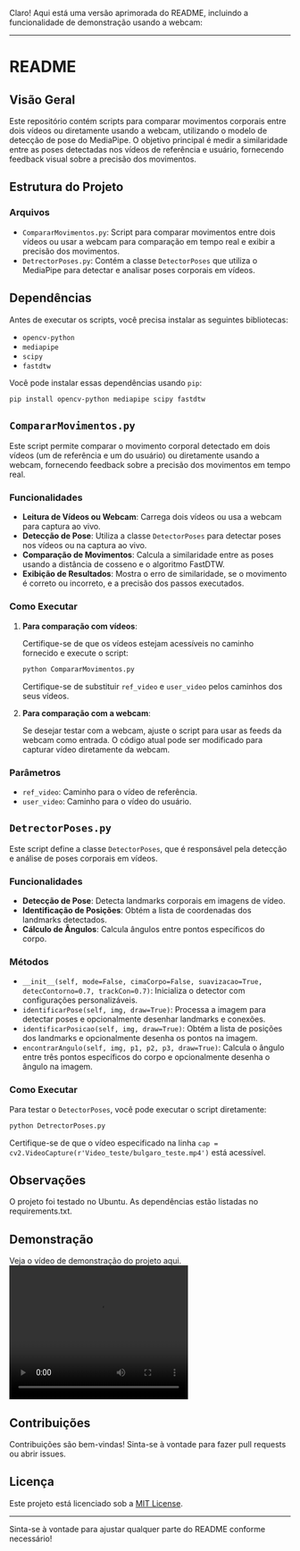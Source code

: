 Claro! Aqui está uma versão aprimorada do README, incluindo a funcionalidade de demonstração usando a webcam:

---

# README

## Visão Geral

Este repositório contém scripts para comparar movimentos corporais entre dois vídeos ou diretamente usando a webcam, utilizando o modelo de detecção de pose do MediaPipe. O objetivo principal é medir a similaridade entre as poses detectadas nos vídeos de referência e usuário, fornecendo feedback visual sobre a precisão dos movimentos.

## Estrutura do Projeto

### Arquivos

- `CompararMovimentos.py`: Script para comparar movimentos entre dois vídeos ou usar a webcam para comparação em tempo real e exibir a precisão dos movimentos.
- `DetrectorPoses.py`: Contém a classe `DetectorPoses` que utiliza o MediaPipe para detectar e analisar poses corporais em vídeos.

## Dependências

Antes de executar os scripts, você precisa instalar as seguintes bibliotecas:

- `opencv-python`
- `mediapipe`
- `scipy`
- `fastdtw`

Você pode instalar essas dependências usando `pip`:

```bash
pip install opencv-python mediapipe scipy fastdtw
```

## `CompararMovimentos.py`

Este script permite comparar o movimento corporal detectado em dois vídeos (um de referência e um do usuário) ou diretamente usando a webcam, fornecendo feedback sobre a precisão dos movimentos em tempo real.

### Funcionalidades

- **Leitura de Vídeos ou Webcam**: Carrega dois vídeos ou usa a webcam para captura ao vivo.
- **Detecção de Pose**: Utiliza a classe `DetectorPoses` para detectar poses nos vídeos ou na captura ao vivo.
- **Comparação de Movimentos**: Calcula a similaridade entre as poses usando a distância de cosseno e o algoritmo FastDTW.
- **Exibição de Resultados**: Mostra o erro de similaridade, se o movimento é correto ou incorreto, e a precisão dos passos executados.

### Como Executar

1. **Para comparação com vídeos**:

    Certifique-se de que os vídeos estejam acessíveis no caminho fornecido e execute o script:

    ```bash
    python CompararMovimentos.py
    ```

    Certifique-se de substituir `ref_video` e `user_video` pelos caminhos dos seus vídeos.

2. **Para comparação com a webcam**:

    Se desejar testar com a webcam, ajuste o script para usar as feeds da webcam como entrada. O código atual pode ser modificado para capturar vídeo diretamente da webcam.

### Parâmetros

- `ref_video`: Caminho para o vídeo de referência.
- `user_video`: Caminho para o vídeo do usuário.

## `DetrectorPoses.py`

Este script define a classe `DetectorPoses`, que é responsável pela detecção e análise de poses corporais em vídeos.

### Funcionalidades

- **Detecção de Pose**: Detecta landmarks corporais em imagens de vídeo.
- **Identificação de Posições**: Obtém a lista de coordenadas dos landmarks detectados.
- **Cálculo de Ângulos**: Calcula ângulos entre pontos específicos do corpo.

### Métodos

- `__init__(self, mode=False, cimaCorpo=False, suavizacao=True, detecContorno=0.7, trackCon=0.7)`: Inicializa o detector com configurações personalizáveis.
- `identificarPose(self, img, draw=True)`: Processa a imagem para detectar poses e opcionalmente desenhar landmarks e conexões.
- `identificarPosicao(self, img, draw=True)`: Obtém a lista de posições dos landmarks e opcionalmente desenha os pontos na imagem.
- `encontrarAngulo(self, img, p1, p2, p3, draw=True)`: Calcula o ângulo entre três pontos específicos do corpo e opcionalmente desenha o ângulo na imagem.

### Como Executar

Para testar o `DetectorPoses`, você pode executar o script diretamente:

```bash
python DetrectorPoses.py
```

Certifique-se de que o vídeo especificado na linha `cap = cv2.VideoCapture(r'Video_teste/bulgaro_teste.mp4')` está acessível.

## Observações
O projeto foi testado no Ubuntu. As dependências estão listadas no requirements.txt.

## Demonstração
Veja o vídeo de demonstração do projeto aqui.
<video src="path/to/video.mp4" width="320" height="240" controls></video>

## Contribuições

Contribuições são bem-vindas! Sinta-se à vontade para fazer pull requests ou abrir issues.

## Licença

Este projeto está licenciado sob a [MIT License](LICENSE).

---

Sinta-se à vontade para ajustar qualquer parte do README conforme necessário!